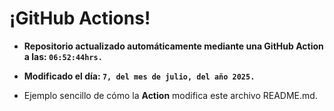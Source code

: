 # ¡GitHub Actions!
* **Repositorio actualizado automáticamente mediante una GitHub Action a las: `06:52:44hrs.`**
* **Modificado el día: `7, del mes de julio, del año 2025.`**

* Ejemplo sencillo de cómo la **Action** modifica este archivo README.md.

